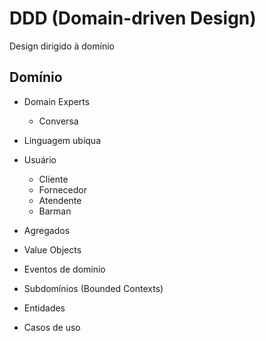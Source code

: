 # DDD (Domain-driven Design)

Design dirigido à domínio

## Domínio

- Domain Experts
  - Conversa
- Linguagem ubíqua

- Usuário
  - Cliente
  - Fornecedor
  - Atendente
  - Barman

- Agregados
- Value Objects
- Eventos de domínio
- Subdomínios (Bounded Contexts)
- Entidades
- Casos de uso
